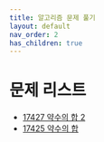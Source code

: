```yaml
---
title: 알고리즘 문제 풀기
layout: default
nav_order: 2
has_children: true
---
```


# 문제 리스트

- [17427 약수의 합 2](https://www.acmicpc.net/problem/17427)
- [17425 약수의 합](https://www.acmicpc.net/problem/17425)